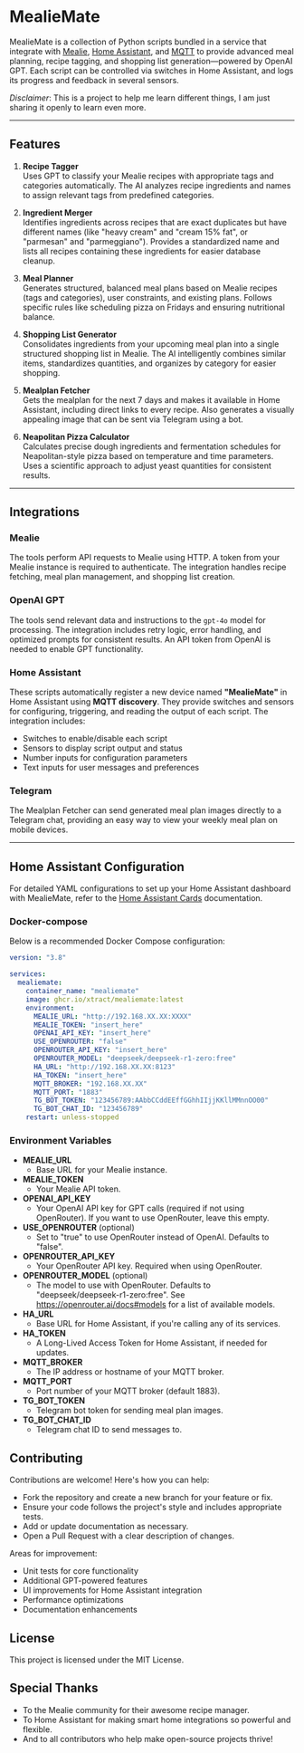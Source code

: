 # MealieMate

MealieMate is a collection of Python scripts bundled in a service that integrate with [Mealie](https://github.com/hay-kot/mealie), [Home Assistant](https://www.home-assistant.io/), and [MQTT](https://mqtt.org/) to provide advanced meal planning, recipe tagging, and shopping list generation—powered by OpenAI GPT. Each script can be controlled via switches in Home Assistant, and logs its progress and feedback in several sensors.

*Disclaimer*: This is a project to help me learn different things, I am just sharing it openly to learn even more. 

---

## Features

1. **Recipe Tagger**  
   Uses GPT to classify your Mealie recipes with appropriate tags and categories automatically. The AI analyzes recipe ingredients and names to assign relevant tags from predefined categories.

2. **Ingredient Merger**  
   Identifies ingredients across recipes that are exact duplicates but have different names (like "heavy cream" and "cream 15% fat", or "parmesan" and "parmeggiano"). Provides a standardized name and lists all recipes containing these ingredients for easier database cleanup.

3. **Meal Planner**  
   Generates structured, balanced meal plans based on Mealie recipes (tags and categories), user constraints, and existing plans. Follows specific rules like scheduling pizza on Fridays and ensuring nutritional balance.

4. **Shopping List Generator**  
   Consolidates ingredients from your upcoming meal plan into a single structured shopping list in Mealie. The AI intelligently combines similar items, standardizes quantities, and organizes by category for easier shopping.

5. **Mealplan Fetcher**  
   Gets the mealplan for the next 7 days and makes it available in Home Assistant, including direct links to every recipe. Also generates a visually appealing image that can be sent via Telegram using a bot.

6. **Neapolitan Pizza Calculator**  
   Calculates precise dough ingredients and fermentation schedules for Neapolitan-style pizza based on temperature and time parameters. Uses a scientific approach to adjust yeast quantities for consistent results.


---

## Integrations

### Mealie

The tools perform API requests to Mealie using HTTP. A token from your Mealie instance is required to authenticate. The integration handles recipe fetching, meal plan management, and shopping list creation.

### OpenAI GPT

The tools send relevant data and instructions to the `gpt-4o` model for processing. The integration includes retry logic, error handling, and optimized prompts for consistent results. An API token from OpenAI is needed to enable GPT functionality.

### Home Assistant

These scripts automatically register a new device named **"MealieMate"** in Home Assistant using **MQTT discovery**. They provide switches and sensors for configuring, triggering, and reading the output of each script. The integration includes:

- Switches to enable/disable each script
- Sensors to display script output and status
- Number inputs for configuration parameters
- Text inputs for user messages and preferences

### Telegram

The Mealplan Fetcher can send generated meal plan images directly to a Telegram chat, providing an easy way to view your weekly meal plan on mobile devices.

---

## Home Assistant Configuration

For detailed YAML configurations to set up your Home Assistant dashboard with MealieMate, refer to the [Home Assistant Cards](home_assistant_cards.md) documentation.


### Docker-compose

Below is a recommended Docker Compose configuration:

```yaml
version: "3.8"

services:
  mealiemate:
    container_name: "mealiemate"
    image: ghcr.io/xtract/mealiemate:latest
    environment:
      MEALIE_URL: "http://192.168.XX.XX:XXXX"
      MEALIE_TOKEN: "insert_here"
      OPENAI_API_KEY: "insert_here"
      USE_OPENROUTER: "false"
      OPENROUTER_API_KEY: "insert_here"
      OPENROUTER_MODEL: "deepseek/deepseek-r1-zero:free"
      HA_URL: "http://192.168.XX.XX:8123"
      HA_TOKEN: "insert_here"
      MQTT_BROKER: "192.168.XX.XX"
      MQTT_PORT: "1883"
      TG_BOT_TOKEN: "123456789:AAbbCCddEEffGGhhIIjjKKllMMnnOO00"
      TG_BOT_CHAT_ID: "123456789"
    restart: unless-stopped
```

### Environment Variables

- **MEALIE_URL**
    - Base URL for your Mealie instance.
- **MEALIE_TOKEN**
    - Your Mealie API token.
- **OPENAI_API_KEY**
    - Your OpenAI API key for GPT calls (required if not using OpenRouter). If you want to use OpenRouter, leave this empty.
- **USE_OPENROUTER** (optional)
    - Set to "true" to use OpenRouter instead of OpenAI. Defaults to "false".
- **OPENROUTER_API_KEY**
    - Your OpenRouter API key. Required when using OpenRouter.
- **OPENROUTER_MODEL** (optional)
    - The model to use with OpenRouter. Defaults to "deepseek/deepseek-r1-zero:free". See https://openrouter.ai/docs#models for a list of available models.
- **HA_URL**
    - Base URL for Home Assistant, if you're calling any of its services.
- **HA_TOKEN**
    - A Long-Lived Access Token for Home Assistant, if needed for updates.
- **MQTT_BROKER**
    - The IP address or hostname of your MQTT broker.
- **MQTT_PORT**
    - Port number of your MQTT broker (default 1883).
- **TG_BOT_TOKEN**
    - Telegram bot token for sending meal plan images.
- **TG_BOT_CHAT_ID**
    - Telegram chat ID to send messages to.

## Contributing

Contributions are welcome! Here's how you can help:

- Fork the repository and create a new branch for your feature or fix.
- Ensure your code follows the project's style and includes appropriate tests.
- Add or update documentation as necessary.
- Open a Pull Request with a clear description of changes.

Areas for improvement:

- Unit tests for core functionality
- Additional GPT-powered features
- UI improvements for Home Assistant integration
- Performance optimizations
- Documentation enhancements

## License

This project is licensed under the MIT License.

## Special Thanks

- To the Mealie community for their awesome recipe manager.
- To Home Assistant for making smart home integrations so powerful and flexible.
- And to all contributors who help make open-source projects thrive!
